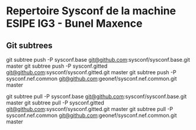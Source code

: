 # Repertoire Sysconf de la machine ESIPE IG3 - Bunel Maxence


## Git subtrees

git subtree push -P sysconf.base git@github.com:sysconf/sysconf.base.git master
git subtree push -P sysconf.gitted git@github.com:sysconf/sysconf.gitted.git master
git subtree push -P sysconf.nef.common git@github.com:geonef/sysconf.nef.common.git master

git subtree pull -P sysconf.base git@github.com:sysconf/sysconf.base.git master
git subtree pull -P sysconf.gitted git@github.com:sysconf/sysconf.gitted.git master
git subtree pull -P sysconf.nef.common git@github.com:geonef/sysconf.nef.common.git master
